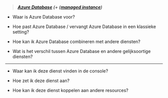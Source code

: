 > ***[Azure Database](https://docs.microsoft.com/en-us/azure/azure-sql/database/sql-database-paas-overview) (+ ([managed instance](https://docs.microsoft.com/en-us/rest/api/sql/2020-08-01-preview/managed-instances/list-by-managed-instance))***  

-   Waar is Azure Database voor?  

-   Hoe past Azure Database / vervangt Azure Database in een klassieke setting?  

-   Hoe kan ik Azure Database combineren met andere diensten?  

-   Wat is het verschil tussen Azure Database en andere gelijksoortige diensten?  

-----


-   Waar kan ik deze dienst vinden in de console?  

-   Hoe zet ik deze dienst aan?  

-   Hoe kan ik deze dienst koppelen aan andere resources?  
